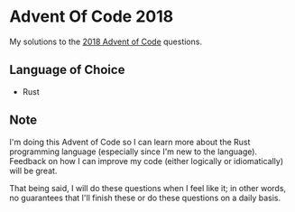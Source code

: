 # Advent Of Code 2018
My solutions to the [2018 Advent of Code](https://adventofcode.com/2018) questions.

## Language of Choice
- Rust

## Note
I'm doing this Advent of Code so I can learn more about the Rust programming language (especially since I'm new to the language). Feedback on how I can improve my code (either logically or idiomatically) will be great.

That being said, I will do these questions when I feel like it; in other words, no guarantees that I'll finish these or do these questions on a daily basis.